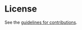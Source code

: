# License

See the
[guidelines for contributions](https://github.com/gwhiteCL/draft-white-intarea-reordering/blob/main/CONTRIBUTING.md).
